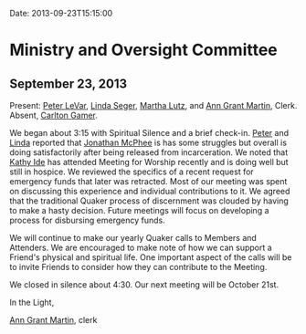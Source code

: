 Date: 2013-09-23T15:15:00

[AnnGrantMartin]: /Friends/AnnGrantMartin
[CarltonGamer]: /Friends/CarltonGamer
[JonathanMcPhee]: /Friends/JonathanMcPhee
[KathyIde]: /Friends/KathyIde
[LindaSeger]: /Friends/LindaSeger
[MarthaLutz]: /Friends/MarthaLutz
[PeterLeVar]: /Friends/PeterLeVar

# Ministry and Oversight Committee
## September 23, 2013

Present: [Peter LeVar][PeterLeVar], [Linda Seger][LindaSeger], [Martha Lutz][MarthaLutz], and 
[Ann Grant Martin][AnnGrantMartin], Clerk. Absent, [Carlton Gamer][CarltonGamer].

We began about 3:15 with Spiritual Silence and a brief check-in.
[Peter][PeterLeVar] and [Linda][LindaSeger] reported that 
[Jonathan McPhee][JonathanMcPhee] is has some struggles but overall is doing 
satisfactorily after being released from incarceration. We noted that 
[Kathy Ide][KathyIde] has attended Meeting for Worship recently and is doing 
well but still in hospice. We reviewed the specifics of a recent request for 
emergency funds that  later  was retracted. Most of our meeting was spent on 
discussing this experience and individual contributions to it. We agreed that the 
traditional Quaker process of discernment was clouded by having to make a hasty decision. 
Future meetings will focus on developing a process for disbursing emergency funds.

We will continue to make our yearly Quaker calls to Members and Attenders. We 
are encouraged to make note of how we can support a Friend's physical and spiritual
life. One important aspect of the calls will be to invite Friends to consider how 
they can contribute to the Meeting.

We closed in silence about 4:30. Our next meeting will be October 21st.

In the Light,

[Ann Grant Martin][AnnGrantMartin], clerk

